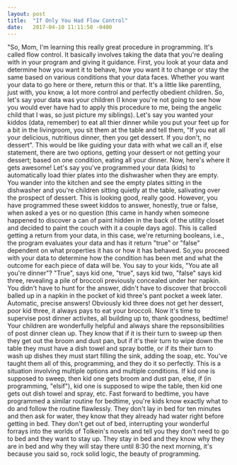 ```yaml
---
layout: post
title:  "If Only You Had Flow Control"
date:   2017-04-10 11:11:50 -0400
---
```



"So, Mom, I'm learning this really great procedure in programming.  It's called flow control. It basically involves taking the data that you're dealing with in your program and giving it guidance.  First, you look at your data and determine how you want it to behave, how you want it to change or stay the same based on various conditions that your data faces.  Whether you want your data to go here or there, return this or that.  It's a little like parentling, just with, you know, a lot more control and perfectly obedient children.
So, let's say your data was your children (I know you're not going to see how you would ever have had to apply this procedure to me, being the angelic child that I was,  so just picture my siblings).  Let's say you wanted your kiddos (data, remember) to eat all thier dinner while you put your feet up for a bit in the livingroom, you sit them at the table and tell them, "If you eat all your delicious,  nutritious dinner, then you get dessert.  If you don't, no dessert".  This would be like guiding your data with what we call an if,  else statement,  there are two options, getting your dessert or not getting your dessert;  based on one condition, eating all your dinner.
Now, here's where it gets awesome! Let's say you've programmed your data (kids) to automatically load thier plates into the dishwasher when they are empty.  You wander into the kitchen and see the empty plates sitting in the dishwasher and you're children sitting quietly at the table, salivating over the prospect of dessert.  This is looking good, really good.  However, you have programmed these sweet kiddos to answer, honestly,  true or false, when asked a yes or no question (this came in handy when someone happened to discover a can of paint hidden in the back of the utility closet and decided to paint the couch with it a couple days ago).  This is called getting a return from your data, in this case, we're returning booleans, i.e.,  the program evaluates your data and has it return "true" or "false" dependent on what properties it has or how it has behaved. 
So,you proceed with your data to determine how the condition has been met and what the outcome for each piece of data will be.  You say to your kids, "You ate all you're dinner"?  "True", says kid one, "true", says kid two, "false" says kid three, revealing a pile of broccoli previously concealed under her napkin.  You didn't have to hunt for the answer, didn't have to discover that broccoli balled up in a napkin in the pocket of kid three's pant pocket a week later.  Automatic, precise answers!  Obviously kid three does not get her dessert, poor kid three, it always pays to eat your broccoli.  Now it's time to supervise post dinner activites,  all building up to, thank goodness, bedtime!
Your children are wonderfully helpful and always share the repsonsibilities of post dinner clean up.  They know that if it is their turn to sweep up then they get out the broom and dust pan, but if it's their turn to wipe down the table they must have a dish towel and spray bottle, or if its their turn to wash up dishes they must start filling the sink, adding the soap, etc.  You've taught them all of this, programming, and they do it so perfectly.  This is a situation involving multiple options and multiple conditions.  If kid one is supposed to sweep, then kid one gets broom and dust pan, else, if (in programming, "elsif"), kid one is supposed to wipe the table, then kid one gets out dish towel and spray, etc.
Fast forward to bedtime, you have programmed a similar routine for bedtime, you're kids know exactly what to do and follow the routine flawlessly.  They don't lay in bed for ten minutes and then ask for water, they know that they already had water right before getting in bed.  They don't get out of bed, interrupting your wonderful forrays into the worlds of Tolkein's novels and tell you they don't need to go to bed and they want to stay up.  They stay in bed and they know why they are in bed and why they will  stay there until 8:30 the next morning, it's because you said so, rock solid logic, the beauty of programming.
